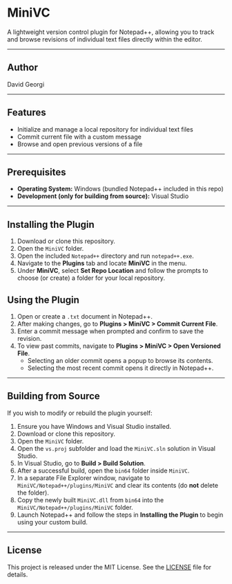 # MiniVC

A lightweight version control plugin for Notepad++, allowing you to track and browse revisions of individual text files directly within the editor.

---

## Author

David Georgi

---

## Features

- Initialize and manage a local repository for individual text files
- Commit current file with a custom message
- Browse and open previous versions of a file

---

## Prerequisites

- **Operating System:** Windows (bundled Notepad++ included in this repo)
- **Development (only for building from source):** Visual Studio

---

## Installing the Plugin

1. Download or clone this repository.
2. Open the `MiniVC` folder.
3. Open the included `Notepad++` directory and run `notepad++.exe`.
4. Navigate to the **Plugins** tab and locate **MiniVC** in the menu.
5. Under **MiniVC**, select **Set Repo Location** and follow the prompts to choose (or create) a folder for your local repository.
## Using the Plugin

1. Open or create a `.txt` document in Notepad++.
2. After making changes, go to **Plugins > MiniVC > Commit Current File**.
3. Enter a commit message when prompted and confirm to save the revision.
4. To view past commits, navigate to **Plugins > MiniVC > Open Versioned File**.
   - Selecting an older commit opens a popup to browse its contents.
   - Selecting the most recent commit opens it directly in Notepad++.

---

## Building from Source

If you wish to modify or rebuild the plugin yourself:

1. Ensure you have Windows and Visual Studio installed.
2. Download or clone this repository.
3. Open the `MiniVC` folder.
4. Open the `vs.proj` subfolder and load the `MiniVC.sln` solution in Visual Studio.
5. In Visual Studio, go to **Build > Build Solution**.
6. After a successful build, open the `bin64` folder inside `MiniVC`.
7. In a separate File Explorer window, navigate to `MiniVC/Notepad++/plugins/MiniVC` and clear its contents (do **not** delete the folder).
8. Copy the newly built `MiniVC.dll` from `bin64` into the `MiniVC/Notepad++/plugins/MiniVC` folder.
9. Launch Notepad++ and follow the steps in **Installing the Plugin** to begin using your custom build.

---

## License

This project is released under the MIT License. See the [LICENSE](LICENSE) file for details.

